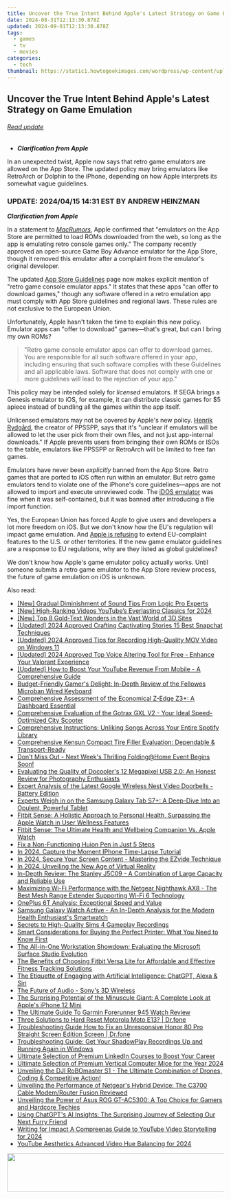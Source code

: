 ```yaml
---
title: Uncover the True Intent Behind Apple's Latest Strategy on Game Emulation
date: 2024-08-31T12:13:30.878Z
updated: 2024-09-01T12:13:30.878Z
tags:
  - games
  - tv
  - movies
categories:
  - tech
thumbnail: https://static1.howtogeekimages.com/wordpress/wp-content/uploads/2024/04/untitled-1.jpg
---
```


## Uncover the True Intent Behind Apple's Latest Strategy on Game Emulation

###### [Read update](https://common-error.techidaily.com/proven-techniques-to-restore-functionality-of-laptop-touchpad-on-oldernewer-windows-os/) 

* **_Clarification from Apple_**

 In an unexpected twist, Apple now says that retro game emulators are allowed on the App Store. The updated policy may bring emulators like RetroArch or Dolphin to the iPhone, depending on how Apple interprets its somewhat vague guidelines.

###  UPDATE: 2024/04/15 14:31 EST BY ANDREW HEINZMAN

**_Clarification from Apple_** 

 In a statement to [_MacRumors_](https://www.macrumors.com/2024/04/15/apple-further-explains-igba-removal/), Apple confirmed that "emulators on the App Store are permitted to load ROMs downloaded from the web, so long as the app is emulating retro console games only." The company recently approved an open-source Game Boy Advance emulator for the App Store, though it removed this emulator after a complaint from the emulator's original developer.

 The updated [App Store Guidelines](https://developer.apple.com/app-store/review/guidelines/#third-party-software) page now makes explicit mention of "retro game console emulator apps." It states that these apps "can offer to download games," though any software offered in a retro emulation app must comply with App Store guidelines and regional laws. These rules are not exclusive to the European Union.

 Unfortunately, Apple hasn't taken the time to explain this new policy. Emulator apps can "offer to download" games—that's great, but can I bring my own ROMs?

> "Retro game console emulator apps can offer to download games. You are responsible for all such software offered in your app, including ensuring that such software complies with these Guidelines and all applicable laws. Software that does not comply with one or more guidelines will lead to the rejection of your app."

 This policy may be intended solely for _licensed_ emulators. If SEGA brings a Genesis emulator to iOS, for example, it can distribute classic games for $5 apiece instead of bundling all the games within the app itself.

 Unlicensed emulators may not be covered by Apple's new policy. [Henrik Rydgård](https://www.ppsspp.org/news/apple-announcement-comment/), the creator of PPSSPP, says that it's "unclear if emulators will be allowed to let the user pick from their own files, and not just app-internal downloads." If Apple prevents users from bringing their own ROMs or ISOs to the table, emulators like PPSSPP or RetroArch will be limited to free fan games.

 Emulators have never been _explicitly_ banned from the App Store. Retro games that are ported to iOS often run within an emulator. But retro game emulators tend to violate one of the iPhone's core guidelines—apps are not allowed to import and execute unreviewed code. The [iDOS emulator](https://youtube-videos.techidaily.com/elevating-brand-awareness-with-tailored-engaging-youtube-banners-for-2024/) was fine when it was self-contained, but it was banned after introducing a file import function.

 Yes, the European Union has forced Apple to give users and developers a lot more freedom on iOS. But we don't know how the EU's regulation will impact game emulation. And [Apple is refusing](https://extra-lessons.techidaily.com/the-final-cut-editors-toolkit-10-plugin-winners/) to extend EU-complaint features to the U.S. or other territories. If the new game emulator guidelines are a response to EU regulations, why are they listed as global guidelines?

 We don't know how Apple's game emulator policy actually works. Until someone submits a retro game emulator to the App Store review process, the future of game emulation on iOS is unknown.

<ins class="adsbygoogle"
     style="display:block"
     data-ad-format="autorelaxed"
     data-ad-client="ca-pub-7571918770474297"
     data-ad-slot="1223367746"></ins>



<ins class="adsbygoogle"
     style="display:block"
     data-ad-client="ca-pub-7571918770474297"
     data-ad-slot="8358498916"
     data-ad-format="auto"
     data-full-width-responsive="true"></ins>

<span class="atpl-alsoreadstyle">Also read:</span>
<div><ul>
<li><a href="https://some-techniques.techidaily.com/new-gradual-diminishment-of-sound-tips-from-logic-pro-experts/"><u>[New] Gradual Diminishment of Sound  Tips From Logic Pro Experts</u></a></li>
<li><a href="https://eaxpv-info.techidaily.com/new-high-ranking-videos-youtubes-everlasting-classics-for-2024/"><u>[New] High-Ranking Videos  YouTube’s Everlasting Classics for 2024</u></a></li>
<li><a href="https://some-approaches.techidaily.com/new-top-8-gold-text-wonders-in-the-vast-world-of-3d-sites/"><u>[New] Top 8 Gold-Text Wonders in the Vast World of 3D Sites</u></a></li>
<li><a href="https://snapchat-videos.techidaily.com/updated-2024-approved-crafting-captivating-stories-15-best-snapchat-techniques/"><u>[Updated] 2024 Approved  Crafting Captivating Stories  15 Best Snapchat Techniques</u></a></li>
<li><a href="https://remote-screen-capture.techidaily.com/updated-2024-approved-tips-for-recording-high-quality-mov-video-on-windows-11/"><u>[Updated] 2024 Approved  Tips for Recording High-Quality MOV Video on Windows 11</u></a></li>
<li><a href="https://fox-hovers.techidaily.com/updated-2024-approved-top-voice-altering-tool-for-free-enhance-your-valorant-experience/"><u>[Updated] 2024 Approved  Top Voice Altering Tool for Free - Enhance Your Valorant Experience</u></a></li>
<li><a href="https://youtube-data.techidaily.com/ed-how-to-boost-your-youtube-revenue-from-mobile-a-comprehensive-guide/"><u>[Updated] How to Boost Your YouTube Revenue From Mobile - A Comprehensive Guide</u></a></li>
<li><a href="https://buynow-help.techidaily.com/budget-friendly-gamers-delight-in-depth-review-of-the-fellowes-microban-wired-keyboard/"><u>Budget-Friendly Gamer's Delight: In-Depth Review of the Fellowes Microban Wired Keyboard</u></a></li>
<li><a href="https://buynow-help.techidaily.com/comprehensive-assessment-of-the-economical-z-edge-z3plus-a-dashboard-essential/"><u>Comprehensive Assessment of the Economical Z-Edge Z3+: A Dashboard Essential</u></a></li>
<li><a href="https://buynow-help.techidaily.com/comprehensive-evaluation-of-the-gotrax-gxl-v2-your-ideal-speed-optimized-city-scooter/"><u>Comprehensive Evaluation of the Gotrax GXL V2 - Your Ideal Speed-Optimized City Scooter</u></a></li>
<li><a href="https://tech-renaissance.techidaily.com/comprehensive-instructions-unliking-songs-across-your-entire-spotify-library/"><u>Comprehensive Instructions: Unliking Songs Across Your Entire Spotify Library</u></a></li>
<li><a href="https://buynow-help.techidaily.com/comprehensive-kensun-compact-tire-filler-evaluation-dependable-and-transport-ready/"><u>Comprehensive Kensun Compact Tire Filler Evaluation: Dependable & Transport-Ready</u></a></li>
<li><a href="https://hardware-updates.techidaily.com/1723964470130-dont-miss-out-next-weeks-thrilling-foldinghome-event-begins-soon/"><u>Don't Miss Out - Next Week's Thrilling Folding@Home Event Begins Soon!</u></a></li>
<li><a href="https://buynow-help.techidaily.com/evaluating-the-quality-of-docoolers-12-megapixel-usb-20-an-honest-review-for-photography-enthusiasts/"><u>Evaluating the Quality of Docooler's 12 Megapixel USB 2.0: An Honest Review for Photography Enthusiasts</u></a></li>
<li><a href="https://buynow-help.techidaily.com/expert-analysis-of-the-latest-google-wireless-nest-video-doorbells-battery-edition/"><u>Expert Analysis of the Latest Google Wireless Nest Video Doorbells - Battery Edition</u></a></li>
<li><a href="https://buynow-help.techidaily.com/experts-weigh-in-on-the-samsung-galaxy-tab-s7plus-a-deep-dive-into-an-opulent-powerful-tablet/"><u>Experts Weigh in on the Samsung Galaxy Tab S7+: A Deep-Dive Into an Opulent, Powerful Tablet</u></a></li>
<li><a href="https://buynow-help.techidaily.com/fitbit-sense-a-holistic-approach-to-personal-health-surpassing-the-apple-watch-in-user-wellness-features/"><u>Fitbit Sense: A Holistic Approach to Personal Health, Surpassing the Apple Watch in User Wellness Features</u></a></li>
<li><a href="https://buynow-help.techidaily.com/fitbit-sense-the-ultimate-health-and-wellbeing-companion-vs-apple-watch/"><u>Fitbit Sense: The Ultimate Health and Wellbeing Companion Vs. Apple Watch</u></a></li>
<li><a href="https://win-howtos.techidaily.com/fix-a-non-functioning-huion-pen-in-just-5-steps/"><u>Fix a Non-Functioning Huion Pen in Just 5 Steps</u></a></li>
<li><a href="https://extra-lessons.techidaily.com/in-2024-capture-the-moment-iphone-time-lapse-tutorial/"><u>In 2024, Capture the Moment  IPhone Time-Lapse Tutorial</u></a></li>
<li><a href="https://digital-screen-recording.techidaily.com/in-2024-secure-your-screen-content-mastering-the-ezvide-technique/"><u>In 2024, Secure Your Screen Content - Mastering the EZvide Technique</u></a></li>
<li><a href="https://some-guidance.techidaily.com/in-2024-unveiling-the-new-age-of-virtual-reality/"><u>In 2024, Unveiling the New Age of Virtual Reality</u></a></li>
<li><a href="https://buynow-help.techidaily.com/in-depth-review-the-stanley-j5c09-a-combination-of-large-capacity-and-reliable-use/"><u>In-Depth Review: The Stanley J5C09 - A Combination of Large Capacity and Reliable Use</u></a></li>
<li><a href="https://buynow-help.techidaily.com/maximizing-wi-fi-performance-with-the-netgear-nighthawk-ax8-the-best-mesh-range-extender-supporting-wi-fi-6-technology/"><u>Maximizing Wi-Fi Performance with the Netgear Nighthawk AX8 - The Best Mesh Range Extender Supporting Wi-Fi 6 Technology</u></a></li>
<li><a href="https://buynow-help.techidaily.com/oneplus-6t-analysis-exceptional-speed-and-value/"><u>OnePlus 6T Analysis: Exceptional Speed and Value</u></a></li>
<li><a href="https://buynow-help.techidaily.com/samsung-galaxy-watch-active-an-in-depth-analysis-for-the-modern-health-enthusiasts-smartwatch/"><u>Samsung Galaxy Watch Active - An In-Depth Analysis for the Modern Health Enthusiast's Smartwatch</u></a></li>
<li><a href="https://screen-video-capture.techidaily.com/secrets-to-high-quality-sims-4-gameplay-recordings/"><u>Secrets to High-Quality Sims 4 Gameplay Recordings</u></a></li>
<li><a href="https://buynow-help.techidaily.com/smart-considerations-for-buying-the-perfect-printer-what-you-need-to-know-first/"><u>Smart Considerations for Buying the Perfect Printer: What You Need to Know First</u></a></li>
<li><a href="https://buynow-help.techidaily.com/the-all-in-one-workstation-showdown-evaluating-the-microsoft-surface-studio-evolution/"><u>The All-in-One Workstation Showdown: Evaluating the Microsoft Surface Studio Evolution</u></a></li>
<li><a href="https://buynow-help.techidaily.com/the-benefits-of-choosing-fitbit-versa-lite-for-affordable-and-effective-fitness-tracking-solutions/"><u>The Benefits of Choosing Fitbit Versa Lite for Affordable and Effective Fitness Tracking Solutions</u></a></li>
<li><a href="https://tech-haven.techidaily.com/the-etiquette-of-engaging-with-artificial-intelligence-chatgpt-alexa-and-siri/"><u>The Etiquette of Engaging with Artificial Intelligence: ChatGPT, Alexa & Siri</u></a></li>
<li><a href="https://buynow-help.techidaily.com/the-future-of-audio-sonys-3d-wireless/"><u>The Future of Audio - Sony's 3D Wireless</u></a></li>
<li><a href="https://buynow-help.techidaily.com/the-surprising-potential-of-the-minuscule-giant-a-complete-look-at-apples-iphone-12-mini/"><u>The Surprising Potential of the Minuscule Giant: A Complete Look at Apple's iPhone 12 Mini</u></a></li>
<li><a href="https://buynow-help.techidaily.com/the-ultimate-guide-to-garmin-forerunner-945-watch-review/"><u>The Ultimate Guide To Garmin Forerunner 945 Watch Review</u></a></li>
<li><a href="https://techidaily.com/three-solutions-to-hard-reset-motorola-moto-e13-drfone-by-drfone-reset-android-reset-android/"><u>Three Solutions to Hard Reset Motorola Moto E13? | Dr.fone</u></a></li>
<li><a href="https://howto.techidaily.com/troubleshooting-guide-how-to-fix-an-unresponsive-honor-80-pro-straight-screen-edition-screen-drfone-by-drfone-fix-android-problems-fix-android-problems/"><u>Troubleshooting Guide How to Fix an Unresponsive Honor 80 Pro Straight Screen Edition Screen | Dr.fone</u></a></li>
<li><a href="https://win-solutions.techidaily.com/troubleshooting-guide-get-your-shadowplay-recordings-up-and-running-again-in-windows/"><u>Troubleshooting Guide: Get Your ShadowPlay Recordings Up and Running Again in Windows</u></a></li>
<li><a href="https://buynow-help.techidaily.com/ultimate-selection-of-premium-linkedin-courses-to-boost-your-career/"><u>Ultimate Selection of Premium LinkedIn Courses to Boost Your Career</u></a></li>
<li><a href="https://buynow-help.techidaily.com/ultimate-selection-of-premium-vertical-computer-mice-for-the-year-2024/"><u>Ultimate Selection of Premium Vertical Computer Mice for the Year 2024</u></a></li>
<li><a href="https://buynow-help.techidaily.com/unveiling-the-dji-robomaster-s1-the-ultimate-combination-of-drones-coding-and-competitive-action/"><u>Unveiling the DJI RoBOmaster S1 - The Ultimate Combination of Drones, Coding & Competitive Action!</u></a></li>
<li><a href="https://buynow-help.techidaily.com/unveiling-the-performance-of-netgears-hybrid-device-the-c3700-cable-modemrouter-fusion-reviewed/"><u>Unveiling the Performance of Netgear's Hybrid Device: The C3700 Cable Modem/Router Fusion Reviewed</u></a></li>
<li><a href="https://buynow-help.techidaily.com/unveiling-the-power-of-asus-rog-gt-ac5300-a-top-choice-for-gamers-and-hardcore-techies/"><u>Unveiling the Power of Asus ROG GT-AC5300: A Top Choice for Gamers and Hardcore Techies</u></a></li>
<li><a href="https://some-knowledge.techidaily.com/using-chatgpts-ai-insights-the-surprising-journey-of-selecting-our-next-furry-friend/"><u>Using ChatGPT's AI Insights: The Surprising Journey of Selecting Our Next Furry Friend</u></a></li>
<li><a href="https://youtube-blog.techidaily.com/ng-for-impact-a-compreenas-guide-to-youtube-video-storytelling-for-2024/"><u>Writing for Impact  A Compreenas Guide to YouTube Video Storytelling for 2024</u></a></li>
<li><a href="https://eaxpv-info.techidaily.com/youtube-aesthetics-advanced-video-hue-balancing-for-2024/"><u>YouTube Aesthetics  Advanced Video Hue Balancing for 2024</u></a></li>
</ul></div>

<!-- affiliate ads begin -->
<a href="https://aligracehair.sjv.io/c/5597632/2087267/19272" target="_top" id="2087267"><img src="//a.impactradius-go.com/display-ad/19272-2087267" border="0" alt="" width="728" height="90"/></a><img height="0" width="0" src="https://imp.pxf.io/i/5597632/2087267/19272" style="position:absolute;visibility:hidden;" border="0" />
<!-- affiliate ads end -->
